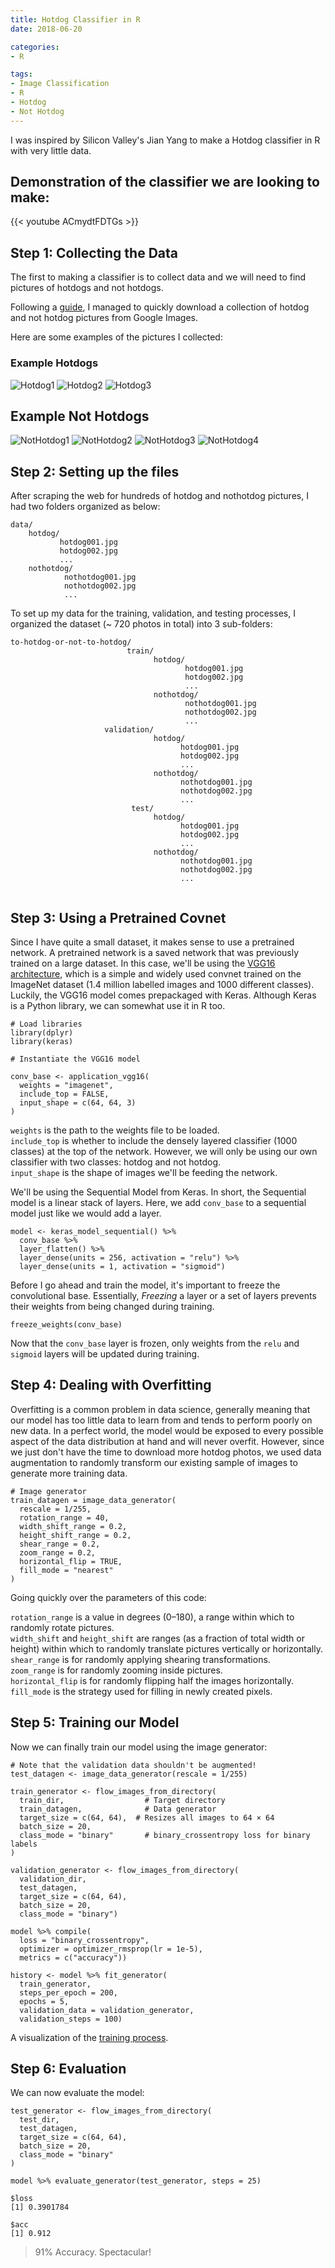 ```yaml
---
title: Hotdog Classifier in R
date: 2018-06-20

categories:
- R

tags:
- Image Classification
- R
- Hotdog
- Not Hotdog
---
```

I was inspired by Silicon Valley's Jian Yang to make a Hotdog classifier in R with very little data.

 
## Demonstration of the classifier we are looking to make:

{{< youtube ACmydtFDTGs >}}


## Step 1: Collecting the Data
The first to making a classifier is to collect data and we will need to find pictures of hotdogs and not hotdogs.

Following a [guide](https://www.pyimagesearch.com/2017/12/04/how-to-create-a-deep-learning-dataset-using-google-images/), I managed to quickly download a collection of hotdog and not hotdog pictures from Google Images.

Here are some examples of the pictures I collected:

### Example Hotdogs
![Hotdog1](/img/hotdog001.jpg)
![Hotdog2](/img/hotdog002.jpg)
![Hotdog3](/img/hotdog003.jpg)

## Example Not Hotdogs
![NotHotdog1](/img/nothotdog001.jpg)
![NotHotdog2](/img/nothotdog002.jpg)
![NotHotdog3](/img/nothotdog003.jpg)
![NotHotdog4](/img/nothotdog004.jpg)


## Step 2: Setting up the files
After scraping the web for hundreds of hotdog and nothotdog pictures, I had two folders organized as below:

```{r}
data/
    hotdog/
           hotdog001.jpg
           hotdog002.jpg
           ...
    nothotdog/
            nothotdog001.jpg
            nothotdog002.jpg
            ...
```

To set up my data for the training, validation, and testing processes, I organized the dataset (~ 720 photos in total) into 3 sub-folders:

```{r}
to-hotdog-or-not-to-hotdog/
                          train/
                                hotdog/
                                       hotdog001.jpg
                                       hotdog002.jpg
                                       ...
                                nothotdog/
                                       nothotdog001.jpg
                                       nothotdog002.jpg
                                       ...
                     validation/
                                hotdog/
                                      hotdog001.jpg
                                      hotdog002.jpg
                                      ...
                                nothotdog/
                                      nothotdog001.jpg
                                      nothotdog002.jpg
                                      ...
                           test/
                                hotdog/
                                      hotdog001.jpg
                                      hotdog002.jpg
                                      ...
                                nothotdog/
                                      nothotdog001.jpg
                                      nothotdog002.jpg
                                      ...
                                    
```
## Step 3: Using a Pretrained Covnet
Since I have quite a small dataset, it makes sense to use a pretrained network. A pretrained network is a saved network that was previously trained on a large dataset. In this case, we'll be using the [VGG16 architecture](https://arxiv.org/abs/1409.1556), which is a simple and widely used convnet trained on the ImageNet dataset (1.4 million labelled images and 1000 different classes). Luckily, the VGG16 model comes prepackaged with Keras. Although Keras is a Python library, we can somewhat use it in R too.

```
# Load libraries
library(dplyr)
library(keras)

```
```
# Instantiate the VGG16 model

conv_base <- application_vgg16(
  weights = "imagenet",
  include_top = FALSE,
  input_shape = c(64, 64, 3)
)
```
`weights` is the path to the weights file to be loaded.  
`include_top` is whether to include the densely layered classifier (1000 classes) at the top of the network. However, we will only be using our own classifier with two classes: hotdog and not hotdog.  
`input_shape` is the shape of images we'll be feeding the network.  


We'll be using the Sequential Model from Keras. In short, the Sequential model is a linear stack of layers. Here, we add `conv_base` to a sequential model just like we would add a layer.
```
model <- keras_model_sequential() %>%  
  conv_base %>%                         
  layer_flatten() %>% 
  layer_dense(units = 256, activation = "relu") %>% 
  layer_dense(units = 1, activation = "sigmoid")
```

Before I go ahead and train the model, it's important to freeze the convolutional base. Essentially, *Freezing* a layer or a set of layers prevents their weights from being changed during training.

```
freeze_weights(conv_base)
```
Now that the `conv_base` layer is frozen, only weights from the `relu` and `sigmoid` layers will be updated during training.  

## Step 4: Dealing with Overfitting
Overfitting is a common problem in data science, generally meaning that our model has too little data to learn from and tends to perform poorly on new data. In a perfect world, the model would be exposed to every possible aspect of the data distribution at hand and will never overfit. However, since we just don't have the time to download more hotdog photos, we used data augmentation to randomly transform our existing sample of images to generate more training data.

```
# Image generator
train_datagen = image_data_generator(
  rescale = 1/255,
  rotation_range = 40,
  width_shift_range = 0.2,
  height_shift_range = 0.2,
  shear_range = 0.2,
  zoom_range = 0.2,
  horizontal_flip = TRUE,
  fill_mode = "nearest"
)
```
Going quickly over the parameters of this code:  

`rotation_range` is a value in degrees (0–180), a range within which to randomly rotate pictures.  
`width_shift` and `height_shift` are ranges (as a fraction of total width or height) within which to randomly translate pictures vertically or horizontally.  
`shear_range` is for randomly applying shearing transformations.   
`zoom_range` is for randomly zooming inside pictures.  
`horizontal_flip` is for randomly flipping half the images horizontally.  
`fill_mode` is the strategy used for filling in newly created pixels.  

## Step 5: Training our Model

Now we can finally train our model using the image generator:

```
# Note that the validation data shouldn't be augmented!
test_datagen <- image_data_generator(rescale = 1/255)  

train_generator <- flow_images_from_directory(
  train_dir,                  # Target directory  
  train_datagen,              # Data generator
  target_size = c(64, 64),  # Resizes all images to 64 × 64
  batch_size = 20,
  class_mode = "binary"       # binary_crossentropy loss for binary labels
)

validation_generator <- flow_images_from_directory(
  validation_dir,
  test_datagen,
  target_size = c(64, 64),
  batch_size = 20,
  class_mode = "binary")

model %>% compile(
  loss = "binary_crossentropy",
  optimizer = optimizer_rmsprop(lr = 1e-5),
  metrics = c("accuracy"))

history <- model %>% fit_generator(
  train_generator,
  steps_per_epoch = 200,
  epochs = 5,
  validation_data = validation_generator,
  validation_steps = 100)
```
A visualization of the [training process](http://rpubs.com/kail/hotdogs).  

## Step 6: Evaluation 
We can now evaluate the model:

```{r}
test_generator <- flow_images_from_directory(
  test_dir,
  test_datagen,
  target_size = c(64, 64),
  batch_size = 20,
  class_mode = "binary"
)
```

```
model %>% evaluate_generator(test_generator, steps = 25)

$loss
[1] 0.3901784

$acc
[1] 0.912
```
> 91% Accuracy. Spectacular!